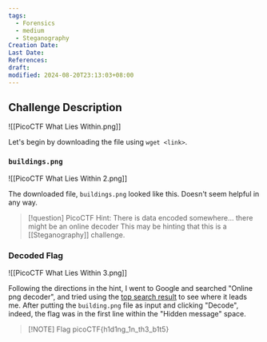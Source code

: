 ```yaml
---
tags:
  - Forensics
  - medium
  - Steganography
Creation Date: 
Last Date: 
References: 
draft: 
modified: 2024-08-20T23:13:03+08:00
---
```

## Challenge Description
![[PicoCTF What Lies Within.png]]

Let's begin by downloading the file using `wget <link>`. 

### `buildings.png`

![[PicoCTF What Lies Within  2.png]]

The downloaded file, `buildings.png` looked like this. Doesn't seem helpful in any way.

>[!question] PicoCTF Hint: There is data encoded somewhere... there might be an online decoder
>This may be hinting that this is a [[Steganography]] challenge.

### Decoded Flag

![[PicoCTF What Lies Within 3.png]]

Following the directions in the hint, I went to Google and searched "Online png decoder", and tried using the [top search result](https://stylesuxx.github.io/steganography/) to see where it leads me. After putting the `building.png` file as input and clicking "Decode", indeed, the flag was in the first line within the "Hidden message" space. 

> [!NOTE] Flag
> picoCTF{h1d1ng_1n_th3_b1t5}

